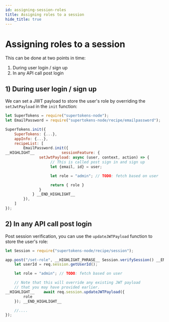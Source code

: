 ```yaml
---
id: assigning-session-roles
title: Assigning roles to a session 
hide_title: true
---
```


# Assigning roles to a session

This can be done at two points in time:
1) During user login / sign up
2) In any API call post login

## 1) During user login / sign up

We can set a JWT payload to store the user's role by overriding the `setJwtPayload` in the `init` function:

<!--DOCUSAURUS_CODE_TABS-->
<!--NodeJS-->
```js
let SuperTokens = require("supertokens-node");
let EmailPassword = require("supertokens-node/recipe/emailpassword");

SuperTokens.init({
    SuperTokens: {...},
    appInfo: {...},
    recipeList: [
        EmailPassword.init({
__HIGHLIGHT__            sessionFeature: {
               setJwtPayload: async (user, context, action) => {
                    // This is called post sign in and sign up
                    let {email, id} = user;

                    let role = "admin"; // TODO: fetch based on user

                    return { role }
               }
            } __END_HIGHLIGHT__
        }),
    ]
});
```
<!--END_DOCUSAURUS_CODE_TABS-->

## 2) In any API call post login

Post session verification, you can use the `updateJWTPayload` function to store the user's role:

<!--DOCUSAURUS_CODE_TABS-->
<!--NodeJS-->
```js
let Session = require("supertokens-node/recipe/session");

app.post("/set-role", __HIGHLIGHT_PHRASE__ Session.verifySession() __END_HIGHLIGHT_PHRASE__, (req, res) => {
    let userId = req.session.getUserId();

    let role = "admin"; // TODO: fetch based on user

    // Note that this will override any existing JWT payload
    // that you may have provided earlier.
__HIGHLIGHT__    await req.session.updateJWTPayload({
        role
    }); __END_HIGHLIGHT__

    //....
});
```
<!--END_DOCUSAURUS_CODE_TABS-->